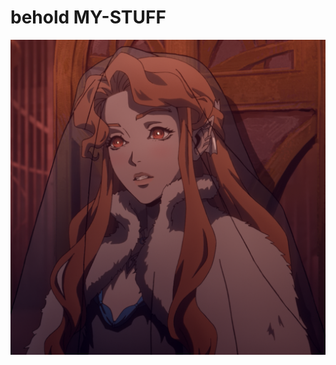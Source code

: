 <html>
 <head>
 </head>
 <body>
  <h1> behold MY-STUFF </h1>
   <p><img src="Lenore_-_01.png"</p>
 </body>
</html

